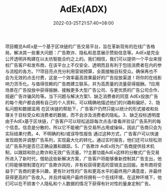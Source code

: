 ﻿---
weight: 
title: "AdEx(ADX)"
description: "概览AdEx是一个基于区块链的广告交易平台，旨在革新现有的在线广告格局，解决其一些重大问题：广告欺诈、隐私和恶意展示赞助信息等"
date: 2022-03-25T21:57:40+08:00
lastmod: 2022-03-25T16:45:40+08:00
draft: false
authors: ["Metabd"]
featuredImage: "adexadx.webp"
link: ""
tags: ["数字代币","AdEx(ADX)"]
categories: ["navigation"]
navigation: ["数字代币"]
lightgallery: true
toc: true
pinned: false
recommend: false
recommend1: false
---
项目概览AdEx是一个基于区块链的广告交易平台，旨在革新现有的在线广告格局，解决其一些重大问题：广告欺诈、隐私和恶意展示赞助信息等。AdEx是完全公开透明并构建在以太坊智能合约之上的。我们相信，我们可以提供一个平台来授权广告客户和发布商，在该平台上不仅安全、透明而且有利于包括消费者在内的参与流程的各方。??项目亮点充分利用营销预算，全面接触目标受众。确保再也不会为无效的点击付费，这是一个效率最高效果最好的广告投放渠道！将你的在线影响力货币化。与值得信赖的广告商建立联系，并为高质量的流量获得报酬。?应用场景在广告投放中获得报酬、接触更多大型广告公司、与更优质的广告公司合作、规避广告诈骗风险等。当下问题与解决方案1、缺乏消费者的同意
AdEx投放广告的每个用户都会拥有自己的个人资料，可以精确地描述他们的兴趣和偏好。2、隐私问题和数据滥用
在区块链的帮助下，广告客户仍然只能以统计的形式接收和处理关于目标受众和消费者的数据，而不会涉及消费者的隐私。3、缺乏投标透明度
由于AdEx基于区块链，广告客户可以轻松追踪每次点击/查看并验证广告系列的每个信息。信息是分散的，所以它不能被广告交易所占用或操纵，因此广告商只会为实际结果付费。4、不明确的和/或误导性报告
通过这种方式，广告客户可以快速发现趋势并调整广告系列，实现最大化的转化。通过实时报告，他们还可以轻松测试广告系列是否已正确设置和跟踪。5、广告欺诈
AdEx将为广告商提供技术机制，以跟踪和防止欺诈和无效广告流量。??主要功能AdEx这样的分散式广告交易所进入了新时代，借助这些新解决方案，广告客户将能够重新控制其广告支出，他们将能够限制潜在的广告欺诈风险，并有权获得更高的营销支出回报。发布商将受益于广告商的更多兴趣，更有针对性的广告和更高水平的最终用户满意度，并最终获得更高的广告收入。并且终端用户最终将拥有一个在线环境，在这种环境下，他们可以在不损害个人隐私和个人数据的情况下获得有针对性的量身定制广告。
